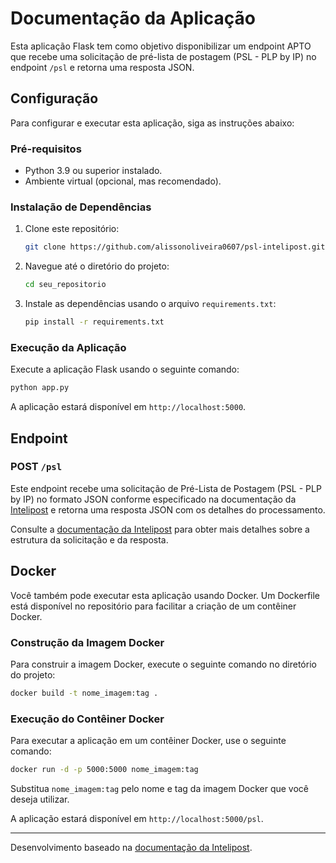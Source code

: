 # Documentação da Aplicação

Esta aplicação Flask tem como objetivo disponibilizar um endpoint APTO que recebe uma solicitação de pré-lista de postagem (PSL - PLP by IP) no endpoint `/psl` e retorna uma resposta JSON.

## Configuração

Para configurar e executar esta aplicação, siga as instruções abaixo:

### Pré-requisitos

- Python 3.9 ou superior instalado.
- Ambiente virtual (opcional, mas recomendado).

### Instalação de Dependências

1. Clone este repositório:

    ```bash
    git clone https://github.com/alissonoliveira0607/psl-intelipost.git
    ```

2. Navegue até o diretório do projeto:

    ```bash
    cd seu_repositorio
    ```

3. Instale as dependências usando o arquivo `requirements.txt`:

    ```bash
    pip install -r requirements.txt
    ```

### Execução da Aplicação

Execute a aplicação Flask usando o seguinte comando:

```bash
python app.py
```

A aplicação estará disponível em `http://localhost:5000`.

## Endpoint

### POST `/psl`

Este endpoint recebe uma solicitação de Pré-Lista de Postagem (PSL - PLP by IP) no formato JSON conforme especificado na documentação da [Intelipost](https://docs.intelipost.com.br/docs/tms-embarcador/7dc60ec3bf5dc-pre-lista-de-postagem) e retorna uma resposta JSON com os detalhes do processamento.


Consulte a [documentação da Intelipost](https://docs.intelipost.com.br/docs/tms-embarcador/7dc60ec3bf5dc-pre-lista-de-postagem) para obter mais detalhes sobre a estrutura da solicitação e da resposta.

## Docker

Você também pode executar esta aplicação usando Docker. Um Dockerfile está disponível no repositório para facilitar a criação de um contêiner Docker.

### Construção da Imagem Docker

Para construir a imagem Docker, execute o seguinte comando no diretório do projeto:

```bash
docker build -t nome_imagem:tag .
```

### Execução do Contêiner Docker

Para executar a aplicação em um contêiner Docker, use o seguinte comando:

```bash
docker run -d -p 5000:5000 nome_imagem:tag
```

Substitua `nome_imagem:tag` pelo nome e tag da imagem Docker que você deseja utilizar.

A aplicação estará disponível em `http://localhost:5000/psl`.

---

Desenvolvimento baseado na [documentação da Intelipost](https://docs.intelipost.com.br/docs/tms-embarcador/7dc60ec3bf5dc-pre-lista-de-postagem).
